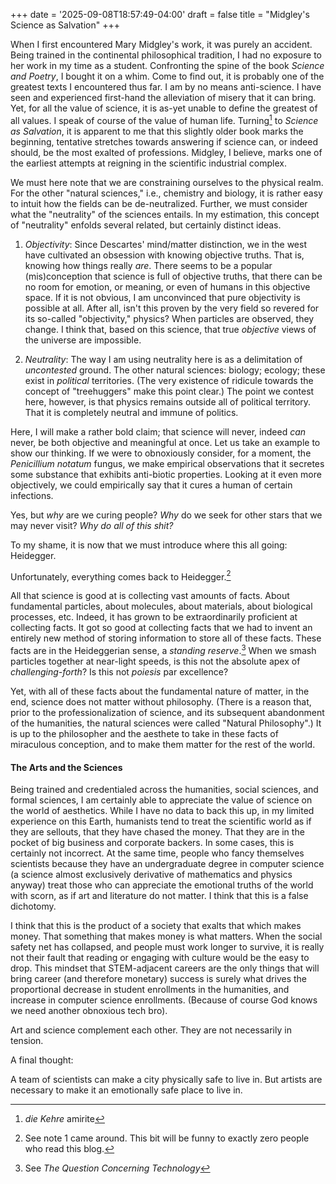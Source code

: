 +++
date = '2025-09-08T18:57:49-04:00'
draft = false
title = "Midgley's Science as Salvation"
+++

When I first encountered Mary Midgley's work, it was purely an accident. Being trained in the continental philosophical tradition, I had no exposure to her work in my time as a student. Confronting the spine of the book _Science and Poetry_, I bought it on a whim. Come to find out, it is probably one of the greatest texts I encountered thus far. I am by no means anti-science. I have seen and experienced first-hand the alleviation of misery that it can bring. Yet, for all the value of science, it is as-yet unable to define the greatest of all values. I speak of course of the value of human life. Turning[^1] to _Science as Salvation_, it is apparent to me that this slightly older book marks the beginning, tentative stretches towards answering if science can, or indeed should, be the most exalted of professions. Midgley, I believe, marks one of the earliest attempts at reigning in the scientific industrial complex.

We must here note that we are constraining ourselves to the physical realm. For the other "natural sciences," i.e., chemistry and biology, it is rather easy to intuit how the fields can be de-neutralized. Further, we must consider what the "neutrality" of the sciences entails. In my estimation, this concept of "neutrality" enfolds several related, but certainly distinct ideas.

1) _Objectivity_: Since Descartes' mind/matter distinction, we in the west have cultivated an obsession with knowing objective truths. That is, knowing how things really _are_. There seems to be a popular (mis)conception that science is full of objective truths, that there can be no room for emotion, or meaning, or even of humans in this objective space. If it is not obvious, I am unconvinced that pure objectivity is possible at all. After all, isn't this proven by the very field so revered for its so-called "objectivity," physics? When particles are observed, they change. I think that, based on this science, that true _objective_ views of the universe are impossible.

2) _Neutrality_: The way I am using neutrality here is as a delimitation of _uncontested_ ground. The other natural sciences: biology; ecology; these exist in _political_ territories. (The very existence of ridicule towards the concept of "treehuggers" make this point clear.) The point we contest here, however, is that physics remains outside all of political territory. That it is completely neutral and immune of politics.

Here, I will make a rather bold claim; that science will never, indeed _can_ never, be both objective and meaningful at once. Let us take an example to show our thinking. If we were to obnoxiously consider, for a moment, the _Penicillium notatum_ fungus, we make empirical observations that it secretes some substance that exhibits anti-biotic properties. Looking at it even more objectively, we could empirically say that it cures a human of certain infections.

Yes, but _why_ are we curing people? _Why_ do we seek for other stars that we may never visit? _Why do all of this shit?_

To my shame, it is now that we must introduce where this all going: Heidegger.

Unfortunately, everything comes back to Heidegger.[^2]

All that science is good at is collecting vast amounts of facts. About fundamental particles, about molecules, about materials, about biological processes, etc. Indeed, it has grown to be extraordinarily proficient at collecting facts. It got so good at collecting facts that we had to invent an entirely new method of storing information to store all of these facts. These facts are in the Heideggerian sense, a _standing reserve_.[^3] When we smash particles together at near-light speeds, is this not the absolute apex of _challenging-forth_? Is this not _poiesis_ par excellence?

Yet, with all of these facts about the fundamental nature of matter, in the end, science does not matter without philosophy. (There is a reason that, prior to the professionalization of science, and its subsequent abandonment of the humanities, the natural sciences were called "Natural Philosophy".) It is up to the philosopher and the aesthete to take in these facts of miraculous conception, and to make them matter for the rest of the world.

#### The Arts and the Sciences

Being trained and credentialed across the humanities, social sciences, and formal sciences, I am certainly able to appreciate the value of science on the world of aesthetics. While I have no data to back this up, in my limited experience on this Earth, humanists tend to treat the scientific world as if they are sellouts, that they have chased the money. That they are in the pocket of big business and corporate backers. In some cases, this is certainly not incorrect. At the same time, people who fancy themselves scientists because they have an undergraduate degree in computer science (a science almost exclusively derivative of mathematics and physics anyway) treat those who can appreciate the emotional truths of the world with scorn, as if art and literature do not matter. I think that this is a false dichotomy.

I think that this is the product of a society that exalts that which makes money. That something that makes money is what matters. When the social safety net has collapsed, and people must work longer to survive, it is really not their fault that reading or engaging with culture would be the easy to drop. This mindset that STEM-adjacent careers are the only things that will bring career (and therefore monetary) success is surely what drives the proportional decrease in student enrollments in the humanities, and increase in computer science enrollments. (Because of course God knows we need another obnoxious tech bro).

Art and science complement each other. They are not necessarily in tension.

A final thought:

A team of scientists can make a city physically safe to live in. But artists are necessary to make it an emotionally safe place to live in.

[^1]: _die Kehre_ amirite
[^2]: See note 1 came around. This bit will be funny to exactly zero people who read this blog.
[^3]: See _The Question Concerning Technology_
